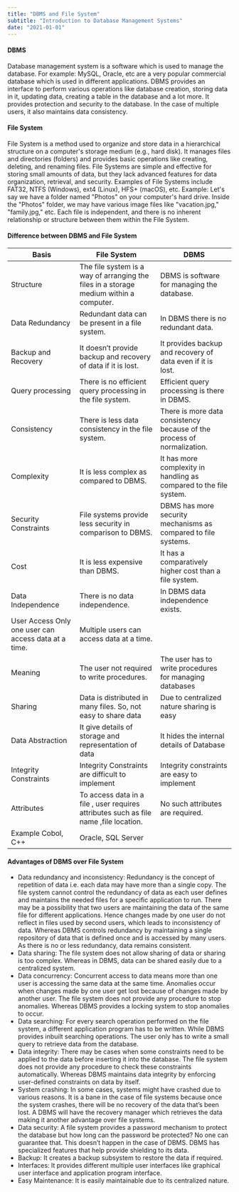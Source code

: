 ```yaml
---
title: "DBMS and File System"
subtitle: "Introduction to Database Management Systems"
date: "2021-01-01"
---
```


#### DBMS
Database management system is a software which is used to manage the database. For example: MySQL, Oracle, etc are a very popular commercial database which is used in different applications. DBMS provides an interface to perform various operations like database creation, storing data in it, updating data, creating a table in the database and a lot more. It provides protection and security to the database. In the case of multiple users, it also maintains data consistency.

#### File System
File System is a method used to organize and store data in a hierarchical structure on a computer's storage medium (e.g., hard disk). It manages files and directories (folders) and provides basic operations like creating, deleting, and  renaming files. File Systems are simple and effective for storing small amounts of data, but they lack advanced features for data organization, retrieval, and security. Examples of File Systems include FAT32, NTFS (Windows), ext4 (Linux), HFS+ (macOS), etc. Example: Let's say we have a folder named "Photos" on your computer's hard drive. Inside the "Photos" folder, we may have various image files like "vacation.jpg," "family.jpg," etc. Each file is independent, and there is no inherent relationship or structure between them within the File System.

#### Difference between DBMS and File System

| Basis | File System | DBMS |
|-------|-------------|------|
| Structure	| The file system is a way of arranging the files in a storage medium within a computer.	| DBMS is software for managing the database.| 
| Data Redundancy	| Redundant data can be present in a file system.	| In DBMS there is no redundant data.| 
| Backup and Recovery	| It doesn’t provide backup and recovery of data if it is lost.	| It provides backup and recovery of data even if it is lost.| 
| Query processing	| There is no efficient query processing in the file system.| 	Efficient query processing is there in DBMS.| 
| Consistency| 	There is less data consistency in the file system.	| There is more data consistency because of the process of normalization.| 
| Complexity	| It is less complex as compared to DBMS.	| It has more complexity in handling as compared to the file system.| 
| Security Constraints	| File systems provide less security in comparison to DBMS.| 	DBMS has more security mechanisms as compared to file systems.| 
| Cost	| It is less expensive than DBMS.	| It has a comparatively higher cost than a file system.| 
| Data Independence	| There is no data independence.	| In DBMS data independence exists.| 
| User Access	Only one user can access data at a time.	| Multiple users can access data at a time.| 
| Meaning| 	The user not required to write procedures.| 	The user has to write procedures for managing databases| 
| Sharing | 	Data is distributed in many files. So, not easy to share data	| Due to centralized nature sharing is easy| 
| Data Abstraction| 	It give details of storage and representation of data| 	It hides the internal details of Database| 
| Integrity Constraints	| Integrity Constraints are difficult to implement	| Integrity constraints are easy to implement| 
| Attributes	| To access data in a file , user requires attributes such as file name ,file location.	| No such attributes are required.| 
| Example	Cobol, C++	| Oracle, SQL Server| 


#### Advantages of DBMS over File System

- Data redundancy and inconsistency: Redundancy is the concept of repetition of data i.e. each data may have more than a single copy. The file system cannot control the redundancy of data as each user defines and maintains the needed files for a specific application to run. There may be a possibility that two users are maintaining the data of the same file for different applications. Hence changes made by one user do not reflect in files used by second users, which leads to inconsistency of data. Whereas DBMS controls redundancy by maintaining a single repository of data that is defined once and is accessed by many users. As there is no or less redundancy, data remains consistent.
- Data sharing: The file system does not allow sharing of data or sharing is too complex. Whereas in DBMS, data can be shared easily due to a centralized system.
- Data concurrency: Concurrent access to data means more than one user is accessing the same data at the same time. Anomalies occur when changes made by one user get lost because of changes made by another user. The file system does not provide any procedure to stop anomalies. Whereas DBMS provides a locking system to stop anomalies to occur.
- Data searching: For every search operation performed on the file system, a different application program has to be written. While DBMS provides inbuilt searching operations. The user only has to write a small query to retrieve data from the database.
- Data integrity: There may be cases when some constraints need to be applied to the data before inserting it into the database. The file system does not provide any procedure to check these constraints automatically. Whereas DBMS maintains data integrity by enforcing user-defined constraints on data by itself.
- System crashing: In some cases, systems might have crashed due to various reasons. It is a bane in the case of file systems because once the system crashes, there will be no recovery of the data that’s been lost. A DBMS will have the recovery manager which retrieves the data making it another advantage over file systems. 
- Data security: A file system provides a password mechanism to protect the database but how long can the password be protected? No one can guarantee that. This doesn’t happen in the case of DBMS. DBMS has specialized features that help provide shielding to its data. 
- Backup: It creates a backup subsystem to restore the data if required.
- Interfaces: It provides different multiple user interfaces like graphical user interface and application program interface.
- Easy Maintenance: It is easily maintainable due to its centralized nature.